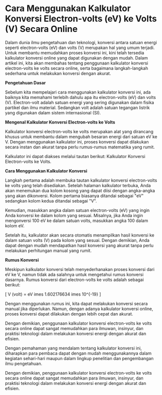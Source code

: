 Cara Menggunakan Kalkulator Konversi Electron-volts (eV) ke Volts (V) Secara Online
===================================================================================

Dalam dunia ilmu pengetahuan dan teknologi, konversi antara satuan energi seperti electron-volts (eV) dan volts (V) merupakan hal yang umum terjadi. Untuk membantu memudahkan proses konversi ini, kini telah tersedia kalkulator konversi online yang dapat digunakan dengan mudah. Dalam artikel ini, kita akan membahas tentang penggunaan kalkulator konversi electron-volts ke volts secara online, serta bagaimana langkah-langkah sederhana untuk melakukan konversi dengan akurat.

**Pengetahuan Dasar**

Sebelum kita mempelajari cara menggunakan kalkulator konversi ini, ada baiknya kita memahami terlebih dahulu apa itu electron-volts (eV) dan volts (V). Electron-volt adalah satuan energi yang sering digunakan dalam fisika partikel dan ilmu material. Sedangkan volt adalah satuan tegangan listrik yang digunakan dalam sistem internasional (SI).

**Mengenal Kalkulator Konversi Electron-volts ke Volts**

Kalkulator konversi electron-volts ke volts merupakan alat yang dirancang khusus untuk membantu dalam mengubah besaran energi dari satuan eV ke V. Dengan menggunakan kalkulator ini, proses konversi dapat dilakukan secara instan dan akurat tanpa perlu rumus-rumus matematika yang rumit.

Kalkulator ini dapat diakses melalui tautan berikut: Kalkulator Konversi Electron-volts ke Volts.

**Cara Menggunakan Kalkulator Konversi**

Langkah pertama adalah membuka tautan kalkulator konversi electron-volts ke volts yang telah disediakan. Setelah halaman kalkulator terbuka, Anda akan menemukan dua kolom kosong yang dapat diisi dengan angka-angka yang akan dikonversi. Kolom pertama biasanya ditandai sebagai "eV" sedangkan kolom kedua ditandai sebagai "V".

Kemudian, masukkan angka dalam satuan electron-volts (eV) yang ingin Anda konversi ke dalam kolom yang sesuai. Misalnya, jika Anda ingin mengonversi 100 eV ke dalam satuan volts, masukkan angka 100 dalam kolom eV.

Setelah itu, kalkulator akan secara otomatis menampilkan hasil konversi ke dalam satuan volts (V) pada kolom yang sesuai. Dengan demikian, Anda dapat dengan mudah mendapatkan hasil konversi yang akurat tanpa perlu melakukan perhitungan manual yang rumit.

**Rumus Konversi**

Meskipun kalkulator konversi telah menyederhanakan proses konversi dari eV ke V, namun tidak ada salahnya untuk mengetahui rumus konversi dasarnya. Rumus konversi dari electron-volts ke volts adalah sebagai berikut:

\[ V (volt) = eV imes 1.602176634 imes 10^{-19} \]

Dengan menggunakan rumus ini, kita dapat melakukan konversi secara manual jika diperlukan. Namun, dengan adanya kalkulator konversi online, proses konversi dapat dilakukan dengan lebih cepat dan akurat.

Dengan demikian, penggunaan kalkulator konversi electron-volts ke volts secara online dapat sangat memudahkan para ilmuwan, insinyur, dan praktisi teknologi dalam melakukan konversi energi dengan akurat dan efisien.

Dengan pemahaman yang mendalam tentang kalkulator konversi ini, diharapkan para pembaca dapat dengan mudah menggunakannya dalam kegiatan sehari-hari maupun dalam lingkup penelitian dan pengembangan ilmu pengetahuan.

Dengan demikian, penggunaan kalkulator konversi electron-volts ke volts secara online dapat sangat memudahkan para ilmuwan, insinyur, dan praktisi teknologi dalam melakukan konversi energi dengan akurat dan efisien.
